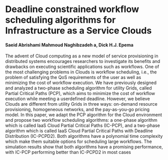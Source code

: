 # Deadline constrained workflow scheduling algorithms for Infrastructure as a Service Clouds
#### Saeid Abrishami  Mahmoud Naghibzadeh a, Dick H.J. Epema
The advent of Cloud computing as a new model of service provisioning in distributed systems encourages researchers to investigate its benefits and drawbacks on executing scientific applications such as workflows. One of the most challenging problems in Clouds is workflow scheduling, i.e., the problem of satisfying the QoS requirements of the user as well as minimizing the cost of workflow execution. We have previously designed and analyzed a two-phase scheduling algorithm for utility Grids, called Partial Critical Paths (PCP), which aims to minimize the cost of workflow execution while meeting a userdefined deadline. However, we believe Clouds are different from utility Grids in three ways: on-demand resource provisioning, homogeneous networks, and the pay-as-you-go pricing model. In this paper, we adapt the PCP algorithm for the Cloud environment and propose two workflow scheduling algorithms: a one-phase algorithm which is called IaaS Cloud Partial Critical Paths (IC-PCP), and a two-phase algorithm which is called IaaS Cloud Partial Critical Paths with Deadline Distribution (IC-PCPD2). Both algorithms have a polynomial time complexity which make them suitable options for scheduling large workflows. The simulation results show that both algorithms have a promising performance, with IC-PCP performing better than IC-PCPD2 in most cases
